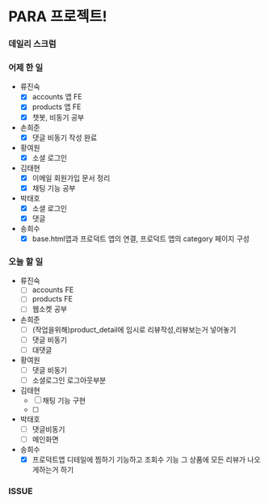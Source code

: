 # PARA 프로젝트!

###  데일리 스크럼

### 어제 한 일

- 류진숙
  - [x]  accounts 앱 FE
  - [x]  products 앱 FE
  - [x]  챗봇, 비동기 공부
- 손희준
  - [x]  댓글 비동기 작성 완료
- 황여원
  - [x]  소셜 로그인
- 김태현
  - [x]  이메일 회원가입 문서 정리
  - [x]  채팅 기능 공부
- 박태호
  - [x]  소셜 로그인
  - [x]  댓글
- 송희수
  - [x]  base.html앱과 프로덕트 앱의 연결, 프로덕트 앱의 category 페이지 구성

### 오늘 할 일

- 류진숙
  - [ ]  accounts FE
  - [ ]  products FE
  - [ ]  웹소켓 공부
- 손희준
  - [ ]  (작업을위해)product_detail에 임시로 리뷰작성,리뷰보는거 넣어놓기
  - [ ]  댓글 비동기
  - [ ]  대댓글
- 황여원
  - [ ]  댓글 비동기
  - [ ]  소셜로그인 로그아웃부분
- 김태현
  - [ ]  채팅 기능 구현
  - [ ]
- 박태호
  - [ ]  댓글비동기
  - [ ]  메인화면
- 송희수
  - [x]  프로덕트앱 디테일에 찜하기 기능하고 조회수 기능 그 상품에 모든 리뷰가 나오게하는거 하기

### ISSUE

